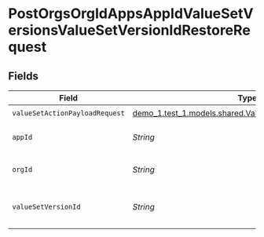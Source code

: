 # PostOrgsOrgIdAppsAppIdValueSetVersionsValueSetVersionIdRestoreRequest


## Fields

| Field                                                                                                           | Type                                                                                                            | Required                                                                                                        | Description                                                                                                     |
| --------------------------------------------------------------------------------------------------------------- | --------------------------------------------------------------------------------------------------------------- | --------------------------------------------------------------------------------------------------------------- | --------------------------------------------------------------------------------------------------------------- |
| `valueSetActionPayloadRequest`                                                                                  | [demo_1.test_1.models.shared.ValueSetActionPayloadRequest](../../models/shared/ValueSetActionPayloadRequest.md) | :heavy_check_mark:                                                                                              | N/A                                                                                                             |
| `appId`                                                                                                         | *String*                                                                                                        | :heavy_check_mark:                                                                                              | The Application ID.<br/><br/>                                                                                   |
| `orgId`                                                                                                         | *String*                                                                                                        | :heavy_check_mark:                                                                                              | The Organization ID.<br/><br/>                                                                                  |
| `valueSetVersionId`                                                                                             | *String*                                                                                                        | :heavy_check_mark:                                                                                              | The ValueSetVersion ID.<br/><br/>                                                                               |